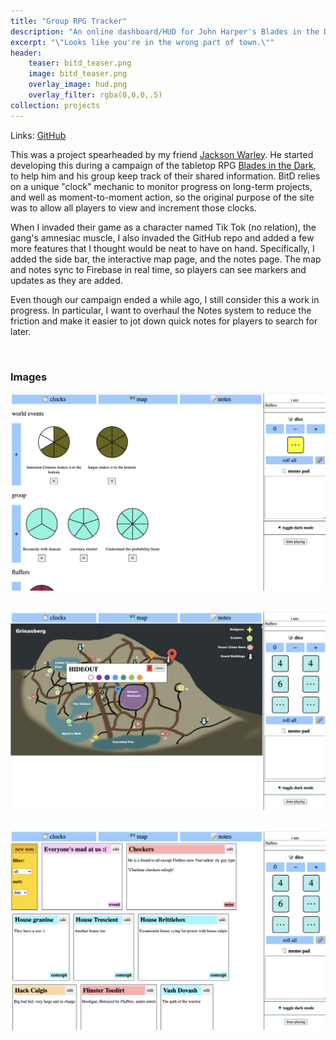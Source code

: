 ```yaml
---
title: "Group RPG Tracker"
description: "An online dashboard/HUD for John Harper's Blades in the Dark TTRPG."
excerpt: "\"Looks like you're in the wrong part of town.\""
header:
    teaser: bitd_teaser.png
    image: bitd_teaser.png
    overlay_image: hud.png
    overlay_filter: rgba(0,0,0,.5)
collection: projects
---
```


Links:
[GitHub](https://github.com/jwarley/blades-hud) 

This was a project spearheaded by my friend [Jackson Warley](https://github.com/jwarley). He started developing this during a campaign of the tabletop RPG [Blades in the Dark](https://www.evilhat.com/home/blades-in-the-dark/), to help him and his group keep track of their shared information. BitD relies on a unique "clock" mechanic to monitor progress on long-term projects, and well as moment-to-moment action, so the original purpose of the site was to allow all players to view and increment those clocks. 

When I invaded their game as a character named Tik Tok (no relation), the gang's amnesiac muscle, I also invaded the GitHub repo and added a few more features that I thought would be neat to have on hand. Specifically, I added the side bar, the interactive map page, and the notes page. The map and notes sync to Firebase in real time, so players can see markers and updates as they are added.

Even though our campaign ended a while ago, I still consider this a work in progress. In particular, I want to overhaul the Notes system to reduce the friction and make it easier to jot down quick notes for players to search for later.

<br/>

### Images

![Sample](/images/hud.png)
<br/>
<br/>

![Sample](/images/map.png)
<br/>
<br/>

![Sample](/images/notes.png)


